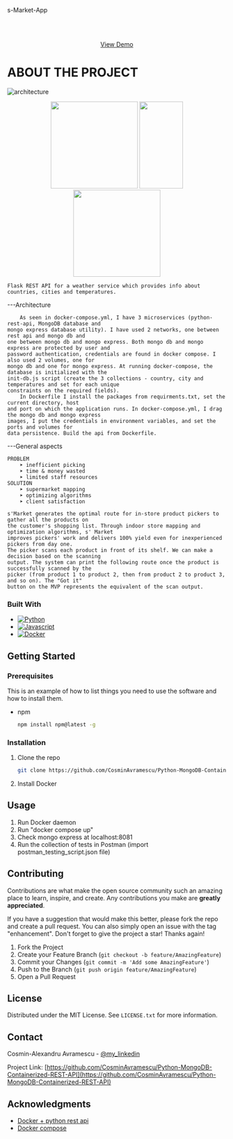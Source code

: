 s-Market-App

<!-- PROJECT LOGO -->
<br />
<div align="center">
  <p align="center">
    <br />
    <a href="https://drive.google.com/file/d/1dQuJc2GO4kuoOboq9Vo5e3zpe2m1m4eb/view">View Demo</a>
  </p>
</div>

<!-- ABOUT THE PROJECT -->
# ABOUT THE PROJECT
![architecture](https://i.imgur.com/Qs8rcZl.png)
<div align="center">
  <p align="center">
	<img src="https://i.imgur.com/OBebCko.png" width="200" height="200" />
	<img src="https://i.imgur.com/zApUehw.png" width="100" height="200" />
	<img src="https://i.imgur.com/4bNWN60.png" width="200" height="200" />
  </p>
</div>

	Flask REST API for a weather service which provides info about countries, cities and temperatures.

---Architecture

	    As seen in docker-compose.yml, I have 3 microservices (python-rest-api, MongoDB database and
    mongo express database utility). I have used 2 networks, one between rest api and mongo db and 
    one between mongo db and mongo express. Both mongo db and mongo express are protected by user and 
    password authentication, credentials are found in docker compose. I also used 2 volumes, one for 
    mongo db and one for mongo express. At running docker-compose, the database is initialized with the
    init-db.js script (create the 3 collections - country, city and temperatures and set for each unique
    constraints on the required fields). 
	    In Dockerfile I install the packages from requirments.txt, set the current directory, host
    and port on which the application runs. In docker-compose.yml, I drag the mongo db and mongo express
    images, I put the credentials in environment variables, and set the ports and volumes for
    data persistence. Build the api from Dockerfile.

---General aspects

	PROBLEM
	    ➤ inefficient picking
	    ➤ time & money wasted
	    ➤ limited staff resources
	SOLUTION
	    ➤ supermarket mapping
	    ➤ optimizing algorithms
	    ➤ client satisfaction

	s'Market generates the optimal route for in-store product pickers to gather all the products on 
    the customer's shopping list. Through indoor store mapping and optimization algorithms, s' Market 
    improves pickers' work and delivers 100% yield even for inexperienced pickers from day one.
	The picker scans each product in front of its shelf. We can make a decision based on the scanning 
    output. The system can print the following route once the product is successfully scanned by the 
    picker (from product 1 to product 2, then from product 2 to product 3, and so on). The "Got it" 
    button on the MVP represents the equivalent of the scan output.


### Built With
* [![Python][Python]][Python-url]
* [![Javascript][Javascript]][Javascript-url]
* [![Docker][Docker]][Docker-url]


<!-- GETTING STARTED -->
## Getting Started

### Prerequisites

This is an example of how to list things you need to use the software and how to install them.
* npm
  ```sh
  npm install npm@latest -g
  ```

### Installation

1. Clone the repo
   ```sh
   git clone https://github.com/CosminAvramescu/Python-MongoDB-Containerized-REST-API.git
   ```
2. Install Docker


<!-- USAGE EXAMPLES -->
## Usage

1. Run Docker daemon
2. Run "docker compose up"
3. Check mongo express at localhost:8081
4. Run the collection of tests in Postman (import postman_testing_script.json file)


<!-- CONTRIBUTING -->
## Contributing

Contributions are what make the open source community such an amazing place to learn, inspire, and create. Any contributions you make are **greatly appreciated**.

If you have a suggestion that would make this better, please fork the repo and create a pull request. You can also simply open an issue with the tag "enhancement".
Don't forget to give the project a star! Thanks again!

1. Fork the Project
2. Create your Feature Branch (`git checkout -b feature/AmazingFeature`)
3. Commit your Changes (`git commit -m 'Add some AmazingFeature'`)
4. Push to the Branch (`git push origin feature/AmazingFeature`)
5. Open a Pull Request


<!-- LICENSE -->
## License

Distributed under the MIT License. See `LICENSE.txt` for more information.



<!-- CONTACT -->
## Contact

Cosmin-Alexandru Avramescu - [@my_linkedin](https://www.linkedin.com/in/cosmin-avramescu/)

Project Link: [https://github.com/CosminAvramescu/Python-MongoDB-Containerized-REST-API](https://github.com/CosminAvramescu/Python-MongoDB-Containerized-REST-API)


<!-- ACKNOWLEDGMENTS -->
## Acknowledgments

* [Docker + python rest api](https://dev.to/francescoxx/python-fullstack-rest-api-app-with-docker-1101)
* [Docker compose](https://docs.docker.com/compose/)



<!-- MARKDOWN LINKS & IMAGES -->
<!-- https://www.markdownguide.org/basic-syntax/#reference-style-links -->
[license-shield]: https://img.shields.io/github/license/othneildrew/Best-README-Template.svg?style=for-the-badge
[license-url]: https://github.com/othneildrew/Best-README-Template/blob/master/LICENSE.txt
[linkedin-shield]: https://img.shields.io/badge/-LinkedIn-black.svg?style=for-the-badge&logo=linkedin&colorB=555
[linkedin-url]: https://linkedin.com/in/othneildrew
[product-screenshot]: images/screenshot.png
[Python]: https://img.shields.io/badge/python-3670A0?style=for-the-badge&logo=python&logoColor=ffdd54
[Python-url]: https://docs.python.org/3.10/
[Javascript]: https://img.shields.io/badge/javascript-%23323330.svg?style=for-the-badge&logo=javascript&logoColor=%23F7DF1E
[Javascript-url]: https://devdocs.io/javascript/
[Docker]: https://img.shields.io/badge/docker-%230db7ed.svg?style=for-the-badge&logo=docker&logoColor=white
[Docker-url]: https://docs.docker.com/